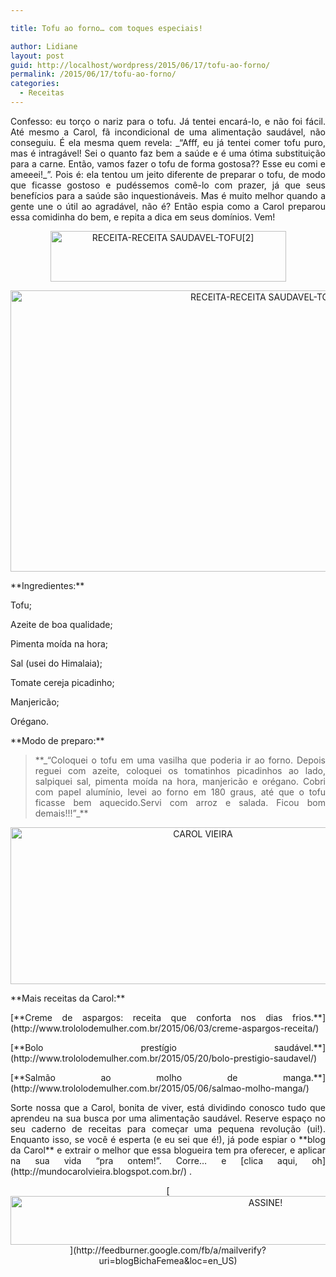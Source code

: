```yaml
---

title: Tofu ao forno… com toques especiais!

author: Lidiane
layout: post
guid: http://localhost/wordpress/2015/06/17/tofu-ao-forno/
permalink: /2015/06/17/tofu-ao-forno/
categories:
  - Receitas
---
```

<p align="justify">
  Confesso: eu torço o nariz para o tofu. Já tentei encará-lo, e não foi fácil. Até mesmo a Carol, fã incondicional de uma alimentação saudável, não conseguiu. É ela mesma quem revela: _“Afff, eu já tentei comer tofu puro, mas é intragável! Sei o quanto faz bem a saúde e é uma ótima substituição para a carne. Então, vamos fazer o tofu de forma gostosa?? Esse eu comi e ameeei!_”. Pois é: ela tentou um jeito diferente de preparar o tofu, de modo que ficasse gostoso e pudéssemos comê-lo com prazer, já que seus benefícios para a saúde são inquestionáveis. Mas é muito melhor quando a gente une o útil ao agradável, não é? Então espia como a Carol preparou essa comidinha do bem, e repita a dica em seus domínios. Vem!
</p>

<p align="center">
  <a href="http://www.trololodemulher.com.br/blog/wp-content/uploads/2015/06/RECEITA-RECEITA-SAUDAVEL-TOFU2.png"><img class="alignnone size-full wp-image-11025" src="http://www.trololodemulher.com.br/blog/wp-content/uploads/2015/06/RECEITA-RECEITA-SAUDAVEL-TOFU2.png" alt="RECEITA-RECEITA SAUDAVEL-TOFU[2]" width="377" height="81" /></a>
</p>

<p align="center">
  <a href="http://www.trololodemulher.com.br/blog/wp-content/uploads/2015/06/RECEITA-RECEITA-SAUDAVEL-TOFU.jpg"><img class="alignnone size-full wp-image-11024" src="http://www.trololodemulher.com.br/blog/wp-content/uploads/2015/06/RECEITA-RECEITA-SAUDAVEL-TOFU.jpg" alt="RECEITA-RECEITA SAUDAVEL-TOFU" width="800" height="450" /></a>
</p>

<p align="justify">
  **Ingredientes:**
</p>

<p align="justify">
  Tofu;
</p>

<p align="justify">
  Azeite de boa qualidade;
</p>

<p align="justify">
  Pimenta moída na hora;
</p>

<p align="justify">
  Sal (usei do Himalaia);
</p>

<p align="justify">
  Tomate cereja picadinho;
</p>

<p align="justify">
  Manjericão;
</p>

<p align="justify">
  Orégano.
</p>

<p align="justify">
  **Modo de preparo:**
</p>

> <p align="justify">
>   **_“Coloquei o tofu em uma vasilha que poderia ir ao forno. Depois reguei com azeite, coloquei os tomatinhos picadinhos ao lado, salpiquei sal, pimenta moída na hora, manjericão e orégano. Cobri com papel alumínio, levei ao forno em 180 graus, até que o tofu ficasse bem aquecido.Servi com arroz e salada. Ficou bom demais!!!”_**
> </p>

<p align="center">
  <a href="http://www.trololodemulher.com.br/blog/wp-content/uploads/2014/07/CAROL-VIEIRA.png"><img class="alignnone size-full wp-image-10204" src="http://www.trololodemulher.com.br/blog/wp-content/uploads/2014/07/CAROL-VIEIRA.png" alt="CAROL VIEIRA" width="600" height="251" /></a>
</p>

<p align="justify">
  **Mais receitas da Carol:**
</p>

<p align="justify">
  [**Creme de aspargos: receita que conforta nos dias frios.**](http://www.trololodemulher.com.br/2015/06/03/creme-aspargos-receita/) 
</p>

<p align="justify">
  [**Bolo prestígio saudável.**](http://www.trololodemulher.com.br/2015/05/20/bolo-prestigio-saudavel/) 
</p>

<p align="justify">
  [**Salmão ao molho de manga.**](http://www.trololodemulher.com.br/2015/05/06/salmao-molho-manga/) 
</p>

<p align="justify">
  Sorte nossa que a Carol, bonita de viver, está dividindo conosco tudo que aprendeu na sua busca por uma alimentação saudável. Reserve espaço no seu caderno de receitas para começar uma pequena revolução (ui!). Enquanto isso, se você é esperta (e eu sei que é!), já pode espiar o **blog da Carol** e extrair o melhor que essa blogueira tem pra oferecer, e aplicar na sua vida “pra ontem!”. Corre… e [clica aqui, oh](http://mundocarolvieira.blogspot.com.br/) .
</p>

<p align="center">
  [<img class="alignnone size-full wp-image-10439" src="http://www.trololodemulher.com.br/blog/wp-content/uploads/2014/09/ASSINE.png" alt="ASSINE!" width="800" height="78" />](http://feedburner.google.com/fb/a/mailverify?uri=blogBichaFemea&loc=en_US) 
</p>

<p align="justify">